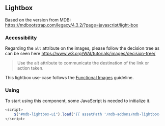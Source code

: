 ## Lightbox

Based on the version from MDB:<br>
https://mdbootstrap.com/legacy/4.3.2/?page=javascript/light-box

### Accessibility

Regarding the `alt` attribute on the images, please follow the decision tree as can be seen here https://www.w3.org/WAI/tutorials/images/decision-tree/

> Use the alt attribute to communicate the destination of the link or action taken.

This lightbox use-case follows the [Functional Images](https://www.w3.org/WAI/tutorials/images/functional/) guideline.

### Using

To start using this component, some JavaScript is needed to initialize it.

```javascript
<script>
    $("#mdb-lightbox-ui").load("{{ assetPath '/mdb-addons/mdb-lightbox-ui.html' }}");
</script>
```
